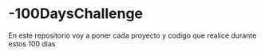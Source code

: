 # -100DaysChallenge
En este repositorio voy a poner cada proyecto y codigo que realice durante estos 100 dias
